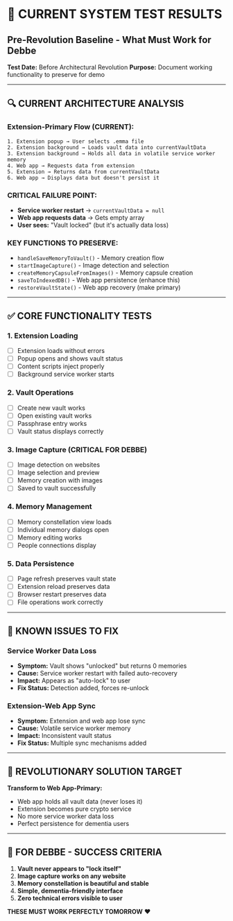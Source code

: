 # 🧪 CURRENT SYSTEM TEST RESULTS
## Pre-Revolution Baseline - What Must Work for Debbe

**Test Date:** Before Architectural Revolution
**Purpose:** Document working functionality to preserve for demo

---

## 🔍 **CURRENT ARCHITECTURE ANALYSIS**

### **Extension-Primary Flow (CURRENT):**
```
1. Extension popup → User selects .emma file
2. Extension background → Loads vault data into currentVaultData
3. Extension background → Holds all data in volatile service worker memory
4. Web app → Requests data from extension
5. Extension → Returns data from currentVaultData
6. Web app → Displays data but doesn't persist it
```

### **CRITICAL FAILURE POINT:**
- **Service worker restart** → `currentVaultData = null`
- **Web app requests data** → Gets empty array
- **User sees:** "Vault locked" (but it's actually data loss)

### **KEY FUNCTIONS TO PRESERVE:**
- `handleSaveMemoryToVault()` - Memory creation flow
- `startImageCapture()` - Image detection and selection
- `createMemoryCapsuleFromImages()` - Memory capsule creation
- `saveToIndexedDB()` - Web app persistence (enhance this)
- `restoreVaultState()` - Web app recovery (make primary)

---

## ✅ **CORE FUNCTIONALITY TESTS**

### 1. **Extension Loading**
- [ ] Extension loads without errors
- [ ] Popup opens and shows vault status
- [ ] Content scripts inject properly
- [ ] Background service worker starts

### 2. **Vault Operations**
- [ ] Create new vault works
- [ ] Open existing vault works
- [ ] Passphrase entry works
- [ ] Vault status displays correctly

### 3. **Image Capture (CRITICAL FOR DEBBE)**
- [ ] Image detection on websites
- [ ] Image selection and preview
- [ ] Memory creation with images
- [ ] Saved to vault successfully

### 4. **Memory Management**
- [ ] Memory constellation view loads
- [ ] Individual memory dialogs open
- [ ] Memory editing works
- [ ] People connections display

### 5. **Data Persistence**
- [ ] Page refresh preserves vault state
- [ ] Extension reload preserves data
- [ ] Browser restart preserves data
- [ ] File operations work correctly

---

## 🚨 **KNOWN ISSUES TO FIX**

### **Service Worker Data Loss**
- **Symptom:** Vault shows "unlocked" but returns 0 memories
- **Cause:** Service worker restart with failed auto-recovery
- **Impact:** Appears as "auto-lock" to user
- **Fix Status:** Detection added, forces re-unlock

### **Extension-Web App Sync**
- **Symptom:** Extension and web app lose sync
- **Cause:** Volatile service worker memory
- **Impact:** Inconsistent vault status
- **Fix Status:** Multiple sync mechanisms added

---

## 🎯 **REVOLUTIONARY SOLUTION TARGET**

**Transform to Web App-Primary:**
- Web app holds all vault data (never loses it)
- Extension becomes pure crypto service
- No more service worker data loss
- Perfect persistence for dementia users

---

## 💜 **FOR DEBBE - SUCCESS CRITERIA**

1. **Vault never appears to "lock itself"**
2. **Image capture works on any website**
3. **Memory constellation is beautiful and stable**
4. **Simple, dementia-friendly interface**
5. **Zero technical errors visible to user**

**THESE MUST WORK PERFECTLY TOMORROW** ❤️
